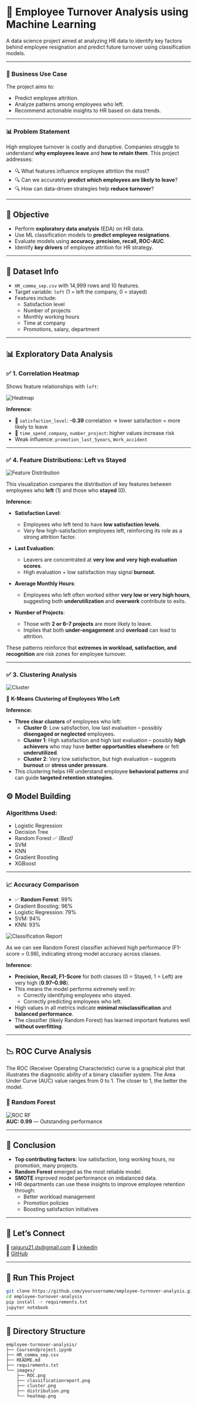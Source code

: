 
# 🧠 Employee Turnover Analysis using Machine Learning

A data science project aimed at analyzing HR data to identify key factors behind employee resignation and predict future turnover using classification models.

---

### 🎯 Business Use Case
The project aims to:
- Predict employee attrition.
- Analyze patterns among employees who left.
- Recommend actionable insights to HR based on data trends.
  
---

### 📊 Problem Statement

High employee turnover is costly and disruptive. Companies struggle to understand **why employees leave** and **how to retain them**. This project addresses:

- 🔍 What features influence employee attrition the most?
- 🔍 Can we accurately **predict which employees are likely to leave**?
- 🔍 How can data-driven strategies help **reduce turnover**?

---

## 🎯 Objective

- Perform **exploratory data analysis** (EDA) on HR data.
- Use ML classification models to **predict employee resignations**.
- Evaluate models using **accuracy, precision, recall, ROC-AUC**.
- Identify **key drivers** of employee attrition for HR strategy.

---

## 🧾 Dataset Info

- `HR_comma_sep.csv` with 14,999 rows and 10 features.
- Target variable: `left` (1 = left the company, 0 = stayed)
- Features include:
  - Satisfaction level
  - Number of projects
  - Monthly working hours
  - Time at company
  - Promotions, salary, department

---

## 📊 Exploratory Data Analysis

### ✅ 1. Correlation Heatmap

Shows feature relationships with `left`:

![Heatmap](Images/heatmap.png)

**Inference:**
- 🔻 `satisfaction_level`: **-0.39** correlation → lower satisfaction = more likely to leave
- 🔺 `time_spend_company`, `number_project`: higher values increase risk
- Weak influence: `promotion_last_5years`, `Work_accident`

---

### ✅ 4. Feature Distributions: Left vs Stayed
![Feature Distribution ](Images/distribution.png)

This visualization compares the distribution of key features between employees who **left** (1) and those who **stayed** (0).

**Inference:**
- **Satisfaction Level**:
  - Employees who left tend to have **low satisfaction levels**.
  - Very few high-satisfaction employees left, reinforcing its role as a strong attrition factor.
  
- **Last Evaluation**:
  - Leavers are concentrated at **very low and very high evaluation scores**.
  - High evaluation + low satisfaction may signal **burnout**.
  
- **Average Monthly Hours**:
  - Employees who left often worked either **very low or very high hours**, suggesting both **underutilization** and **overwork** contribute to exits.
  
- **Number of Projects**:
  - Those with **2 or 6–7 projects** are more likely to leave.
  - Implies that both **under-engagement** and **overload** can lead to attrition.

These patterns reinforce that **extremes in workload, satisfaction, and recognition** are risk zones for employee turnover.


---

### ✅ 3. Clustering Analysis
![Cluster](Images/cluster.png)

👥 **K-Means Clustering of Employees Who Left**

**Inference:**
- **Three clear clusters** of employees who left:
  - **Cluster 0**: Low satisfaction, low last evaluation – possibly **disengaged or neglected** employees.
  - **Cluster 1**: High satisfaction and high last evaluation – possibly **high achievers** who may have **better opportunities elsewhere** or felt **underutilized**.
  - **Cluster 2**: Very low satisfaction, but high evaluation – suggests **burnout** or **stress under pressure**.
- This clustering helps HR understand employee **behavioral patterns** and can guide **targeted retention strategies**.



## ⚙️ Model Building

### Algorithms Used:
- Logistic Regression
- Decision Tree
- Random Forest ✅ *(Best)*
- SVM
- KNN
- Gradient Boosting
- XGBoost

---

### 📈 Accuracy Comparison

- ✅ **Random Forest**: 99%
- Gradient Boosting: 96%
- Logistic Regression: 79%
- SVM: 94%
- KNN: 93%
  
![Classification Report](Images/classificationreport.png)



As we can see Random Forest classifier achieved high performance (F1-score = 0.98), indicating strong model accuracy across classes.

**Inference:**
- **Precision, Recall, F1-Score** for both classes (0 = Stayed, 1 = Left) are very high (**0.97–0.98**).
- This means the model performs extremely well in:
  - Correctly identifying employees who stayed.
  - Correctly predicting employees who left.
- High values in all metrics indicate **minimal misclassification** and **balanced performance**.
- The classifier (likely Random Forest) has learned important features well **without overfitting**.

---

## 📉 ROC Curve Analysis

The ROC (Receiver Operating Characteristic) curve is a graphical plot that illustrates the diagnostic ability of a binary classifier system. The Area Under Curve (AUC) value ranges from 0 to 1. The closer to 1, the better the model.

### 🔷 Random Forest
![ROC RF](Images/ROC.png)  
**AUC: 0.99** — Outstanding performance

---

## 🧠 Conclusion

- **Top contributing factors**: low satisfaction, long working hours, no promotion, many projects.
- **Random Forest** emerged as the most reliable model.
- **SMOTE** improved model performance on imbalanced data.
- HR departments can use these insights to improve employee retention through:
  - Better workload management
  - Promotion policies
  - Boosting satisfaction initiatives

---

## 🤝 Let’s Connect

📧 rajguru21.ds@gmail.com 
💼 [LinkedIn](www.linkedin.com/in/rajguru-mathiyalagan-63b921244)  
🐙 [GitHub](https://github.com/RajguruDs/Rajguru)
 
---

## 🔧 Run This Project

```bash
git clone https://github.com/yourusername/employee-turnover-analysis.git
cd employee-turnover-analysis
pip install -r requirements.txt
jupyter notebook
```

---

## 📁 Directory Structure

```
employee-turnover-analysis/
├── Coursendproject.ipynb
├── HR_comma_sep.csv
├── README.md
├── requirements.txt
└── images/
    ├── ROC.png
    ├── classificationreport.png
    ├── cluster.png
    ├── distribution.png
    └── heatmap.png
```
